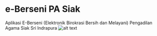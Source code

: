 # e-Berseni PA Siak
Aplikasi E-Berseni (Elektronik Birokrasi Bersih dan Melayani) Pengadilan Agama Siak Sri Indrapura
![alt text](https://github.com/creamynald/e-Berseni_PA_Siak/blob/main/screenshot%20(1).png)
